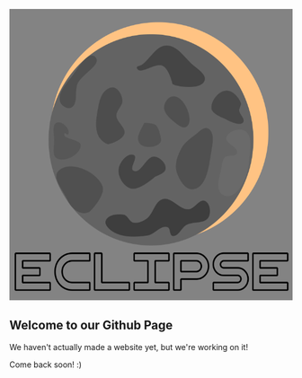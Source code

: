 ![Website Logo](images/logo.png)

## Welcome to our Github Page

We haven't actually made a website yet, but we're working on it!

Come back soon! :) 
